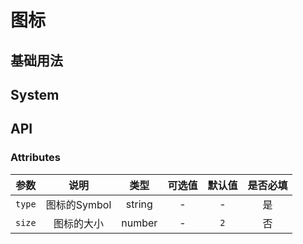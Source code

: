 <!-- 加载 demo 组件 start -->
<script setup>
</script>
<!-- 加载 demo 组件 end -->

<!-- 正文开始 -->

# 图标

## 基础用法

<!-- <preview path="./demo.vue" title="Icon" description="?"></preview> -->

## System

<!-- <preview path="./iconList.vue" title="Icon" description="?"></preview> -->

## API

### Attributes

参数 | 说明 | 类型 | 可选值 | 默认值 | 是否必填
:-: | :-: | :-: | :-: | :-: | :-:
`type` | 图标的Symbol | string | - | - | 是
`size` | 图标的大小 | number | - | `2` | 否
